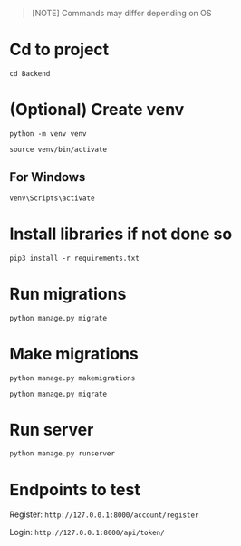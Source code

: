 > [NOTE] Commands may differ depending on OS

# Cd to project
`cd Backend`

# (Optional) Create venv
`python -m venv venv`

`source venv/bin/activate`

## For Windows
`venv\Scripts\activate`

# Install libraries if not done so
`pip3 install -r requirements.txt`

# Run migrations
`python manage.py migrate`

# Make migrations
`python manage.py makemigrations`

`python manage.py migrate`

# Run server
`python manage.py runserver`

# Endpoints to test

Register:
`http://127.0.0.1:8000/account/register`

Login:
`http://127.0.0.1:8000/api/token/`